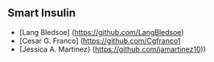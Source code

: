 ## Smart Insulin

* [Lang Bledsoe] (https://github.com/LangBledsoe)
* [Cesar G. Franco] (https://github.com/Cgfranco1
* [Jessica A. Martinez} (https://github.com/jamartinez10))
